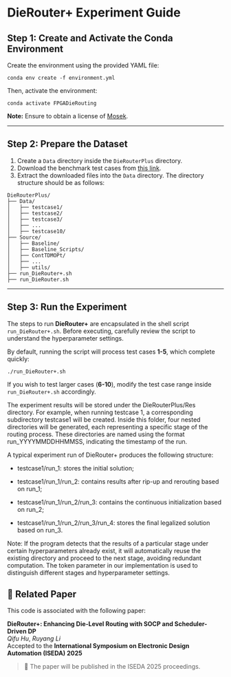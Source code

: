 # DieRouter+ Experiment Guide  

## Step 1: Create and Activate the Conda Environment  

Create the environment using the provided YAML file:  

```shell
conda env create -f environment.yml
```

Then, activate the environment:  

```shell
conda activate FPGADieRouting
```

**Note:** Ensure to obtain a license of [Mosek](https://www.mosek.com/).  

---

## Step 2: Prepare the Dataset  

1. Create a `Data` directory inside the `DieRouterPlus` directory.  
2. Download the benchmark test cases from [this link](https://edaoss.icisc.cn/file/eventDocuments/sierxinsaishuju.zip).  
3. Extract the downloaded files into the `Data` directory. The directory structure should be as follows:  

```
DieRouterPlus/
├── Data/
│   ├── testcase1/
│   ├── testcase2/
│   ├── testcase3/
│   ├── ...
│   ├── testcase10/
├── Source/
│   ├── Baseline/
│   ├── Baseline_Scripts/
│   ├── ContTDMOPt/
│   ├── ...
│   ├── utils/
├── run_DieRouter+.sh
├── run_DieRouter.sh
```

---

## Step 3: Run the Experiment  

The steps to run **DieRouter+** are encapsulated in the shell script `run_DieRouter+.sh`. Before executing, carefully review the script to understand the hyperparameter settings.  

By default, running the script will process test cases **1-5**, which complete quickly:  

```shell
./run_DieRouter+.sh
```

If you wish to test larger cases (**6-10**), modify the test case range inside `run_DieRouter+.sh` accordingly. 

The experiment results will be stored under the DieRouterPlus/Res directory. For example, when running testcase 1, a corresponding subdirectory testcase1 will be created. Inside this folder, four nested directories will be generated, each representing a specific stage of the routing process. These directories are named using the format run_YYYYMMDDHHMMSS, indicating the timestamp of the run.

A typical experiment run of DieRouter+ produces the following structure:

- testcase1/run_1: stores the initial solution;

- testcase1/run_1/run_2: contains results after rip-up and rerouting based on run_1;

- testcase1/run_1/run_2/run_3: contains the continuous initialization based on run_2;

- testcase1/run_1/run_2/run_3/run_4: stores the final legalized solution based on run_3.

Note: If the program detects that the results of a particular stage under certain hyperparameters already exist, it will automatically reuse the existing directory and proceed to the next stage, avoiding redundant computation. The token parameter in our implementation is used to distinguish different stages and hyperparameter settings.


## 📄 Related Paper

This code is associated with the following paper:

**DieRouter+: Enhancing Die-Level Routing with SOCP and Scheduler-Driven DP**  
*Qifu Hu*, *Ruyang Li*  
Accepted to the **International Symposium on Electronic Design Automation (ISEDA) 2025**

> 📌 The paper will be published in the ISEDA 2025 proceedings.

